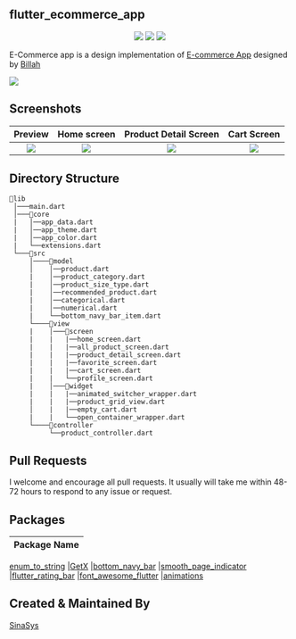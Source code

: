 ## flutter_ecommerce_app

<p align="center">
  <img src="https://img.shields.io/github/workflow/status/SinaSys/flutter_ecommerce_app/Build%20and%20Release?label=CI&logo=github">
  <img src="https://img.shields.io/github/v/release/SinaSys/flutter_ecommerce_app?label=Release&logo=semantic-release">
  <img src="https://img.shields.io/github/last-commit/SinaSys/flutter_ecommerce_app?label=Last%20commit">
</p>

E-Commerce app is a design implementation of [E-commerce App](https://dribbble.com/shots/15550702-E-commerce-Mobile-App) designed by [Billah](https://dribbble.com/designermasum)

![](https://github.com/SinaSys/flutter_ecommerce_app/blob/master/screenshots/screenshot.png?raw=true)


## Screenshots

Preview                    |   Home screen             |  Product Detail Screen    |  Cart Screen
:-------------------------:|:-------------------------:|:-------------------------:|:-------------------------:
![](https://github.com/SinaSys/flutter_ecommerce_app/blob/master/screenshots/preview.gif?raw=true)|![](https://github.com/SinaSys/flutter_ecommerce_app/blob/master/screenshots/home_screen.png?raw=true)|![](https://github.com/SinaSys/flutter_ecommerce_app/blob/master/screenshots/detail_screen.png?raw=true)|![](https://github.com/SinaSys/flutter_ecommerce_app/blob/master/screenshots/cart_screen.png?raw=true)


## Directory Structure
```
📂lib
 │───main.dart  
 │───📂core  
 |   │──app_data.dart
 |   │──app_theme.dart
 |   │──app_color.dart
 |   └──extensions.dart
 └───📂src
     │────📂model
     │    │──product.dart
     |    │──product_category.dart
     |    │──product_size_type.dart
     |    │──recommended_product.dart
     |    │──categorical.dart
     |    │──numerical.dart
     |    └──bottom_navy_bar_item.dart
     └────📂view
     |    │───📂screen
     |    |   |──home_screen.dart
     |    |   |──all_product_screen.dart
     |    |   |──product_detail_screen.dart
     |    |   |──favorite_screen.dart
     |    |   |──cart_screen.dart
     |    |   └──profile_screen.dart
     |    │───📂widget
     |    |   |──animated_switcher_wrapper.dart
     |    |   |──product_grid_view.dart
     │    |   |──empty_cart.dart
     |    |   └──open_container_wrapper.dart
     └────📂controller
          └──product_controller.dart
```

## Pull Requests
I welcome and encourage all pull requests. It usually will take me within 48-72 hours to respond to any issue or request.


## Packages
Package Name        |
:-------------------------|
[enum_to_string](https://pub.dev/packages/enum_to_string)
|[GetX](https://pub.dev/packages/get) 
|[bottom_navy_bar](https://pub.dev/packages/bottom_navy_bar) 
|[smooth_page_indicator](https://pub.dev/packages/smooth_page_indicator)
|[flutter_rating_bar](https://pub.dev/packages/flutter_rating_bar)
|[font_awesome_flutter](https://pub.dev/packages/font_awesome_flutter)
|[animations](https://pub.dev/packages/animations)


## Created & Maintained By

[SinaSys](https://github.com/SinaSys) 

